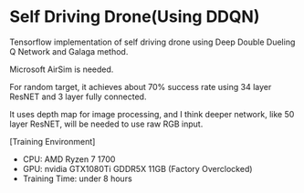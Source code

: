 # Self Driving Drone(Using DDQN)

Tensorflow implementation of self driving drone using Deep Double Dueling Q Network and Galaga method.

Microsoft AirSim is needed.

For random target, it achieves about 70% success rate using 34 layer ResNET and 3 layer fully connected.

It uses depth map for image processing, and I think deeper network, like 50 layer ResNET, will be needed to use raw RGB input.

[Training Environment]

- CPU: AMD Ryzen 7 1700
- GPU: nvidia GTX1080Ti GDDR5X 11GB (Factory Overclocked)
- Training Time: under 8 hours
